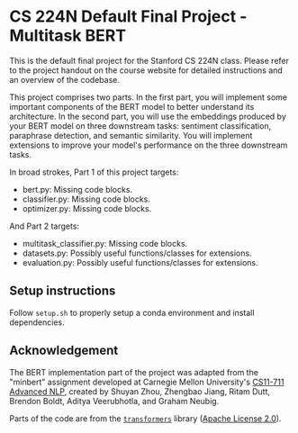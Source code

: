 # CS 224N Default Final Project - Multitask BERT

This is the default final project for the Stanford CS 224N class. Please refer to the project handout on the course
website for detailed instructions and an overview of the codebase.

This project comprises two parts. In the first part, you will implement some important components of the BERT model to
better understand its architecture.
In the second part, you will use the embeddings produced by your BERT model on three downstream tasks: sentiment
classification, paraphrase detection, and semantic similarity. You will implement extensions to improve your model's
performance on the three downstream tasks.

In broad strokes, Part 1 of this project targets:

* bert.py: Missing code blocks.
* classifier.py: Missing code blocks.
* optimizer.py: Missing code blocks.

And Part 2 targets:

* multitask_classifier.py: Missing code blocks.
* datasets.py: Possibly useful functions/classes for extensions.
* evaluation.py: Possibly useful functions/classes for extensions.

## Setup instructions

Follow `setup.sh` to properly setup a conda environment and install dependencies.

## Acknowledgement

The BERT implementation part of the project was adapted from the "minbert" assignment developed at Carnegie Mellon
University's [CS11-711 Advanced NLP](http://phontron.com/class/anlp2021/index.html),
created by Shuyan Zhou, Zhengbao Jiang, Ritam Dutt, Brendon Boldt, Aditya Veerubhotla, and Graham Neubig.

Parts of the code are from the [`transformers`](https://github.com/huggingface/transformers)
library ([Apache License 2.0](./LICENSE)).